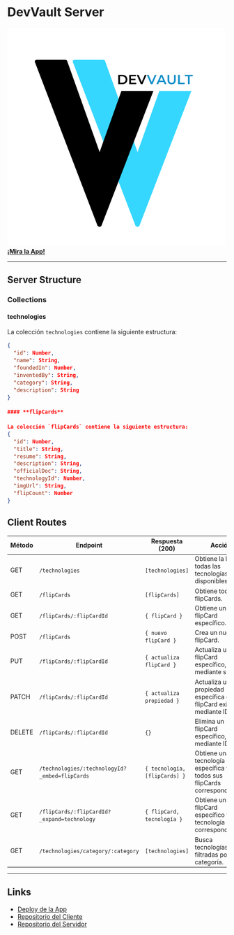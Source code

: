 # DevVault Server

[![App Logo](./logo.png)](https://devvaultproject.netlify.app)  
**[¡Mira la App!](https://devvaultproject.netlify.app)**

---

## Server Structure

### Collections

#### **technologies**

La colección `technologies` contiene la siguiente estructura:  
```json
{
  "id": Number,
  "name": String,
  "foundedIn": Number,
  "inventedBy": String,
  "category": String,
  "description": String
}

#### **flipCards**

La colección `flipCards` contiene la siguiente estructura:  
{
  "id": Number,
  "title": String,
  "resume": String,
  "description": String,
  "officialDoc": String,
  "technologyId": Number,
  "imgUrl": String,
  "flipCount": Number
}
```

## Client Routes

| **Método** | **Endpoint**                                  | **Respuesta (200)**                 | **Acción**                                                                 |
|------------|-----------------------------------------------|-------------------------------------|-----------------------------------------------------------------------------|
| GET        | `/technologies`                               | `[technologies]`                    | Obtiene la lista de todas las tecnologías disponibles.                     |
| GET        | `/flipCards`                                  | `[flipCards]`                       | Obtiene todos los flipCards.                                               |
| GET        | `/flipCards/:flipCardId`                      | `{ flipCard }`                      | Obtiene un flipCard específico.                                            |
| POST       | `/flipCards`                                  | `{ nuevo flipCard }`                | Crea un nuevo flipCard.                                                    |
| PUT        | `/flipCards/:flipCardId`                      | `{ actualiza flipCard }`            | Actualiza un flipCard específico, mediante su ID.                          |
| PATCH      | `/flipCards/:flipCardId`                      | `{ actualiza propiedad }`           | Actualiza una propiedad específica de un flipCard existente, mediante ID.  |
| DELETE     | `/flipCards/:flipCardId`                      | `{}`                                | Elimina un flipCard específico, mediante ID.                               |
| GET        | `/technologies/:technologyId?_embed=flipCards`| `{ tecnología, [flipCards] }`       | Obtiene una tecnología específica y todos sus flipCards correspondientes.  |
| GET        | `/flipCards/:flipCardId?_expand=technology`   | `{ flipCard, tecnología }`          | Obtiene un flipCard específico y la tecnología correspondiente.            |
| GET        | `/technologies/category/:category`            | `[technologies]`                    | Busca tecnologías filtradas por categoría.                                 |

---

## Links

- [Deploy de la App](https://devvaultproject.netlify.app)
- [Repositorio del Cliente](https://github.com/HelixGuardi/dev-vault-client)
- [Repositorio del Servidor](https://github.com/HelixGuardi/dev-vault-server)
<!-- - [Documentación de la API](https://github.com/usuario/devvault-api-docs) -->